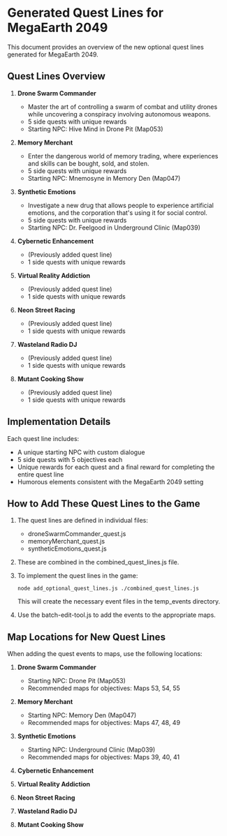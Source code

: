 # Generated Quest Lines for MegaEarth 2049

This document provides an overview of the new optional quest lines generated for MegaEarth 2049.

## Quest Lines Overview

1. **Drone Swarm Commander**
   - Master the art of controlling a swarm of combat and utility drones while uncovering a conspiracy involving autonomous weapons.
   - 5 side quests with unique rewards
   - Starting NPC: Hive Mind in Drone Pit (Map053)

2. **Memory Merchant**
   - Enter the dangerous world of memory trading, where experiences and skills can be bought, sold, and stolen.
   - 5 side quests with unique rewards
   - Starting NPC: Mnemosyne in Memory Den (Map047)

3. **Synthetic Emotions**
   - Investigate a new drug that allows people to experience artificial emotions, and the corporation that's using it for social control.
   - 5 side quests with unique rewards
   - Starting NPC: Dr. Feelgood in Underground Clinic (Map039)

4. **Cybernetic Enhancement**
   - (Previously added quest line)
   - 1 side quests with unique rewards

5. **Virtual Reality Addiction**
   - (Previously added quest line)
   - 1 side quests with unique rewards

6. **Neon Street Racing**
   - (Previously added quest line)
   - 1 side quests with unique rewards

7. **Wasteland Radio DJ**
   - (Previously added quest line)
   - 1 side quests with unique rewards

8. **Mutant Cooking Show**
   - (Previously added quest line)
   - 1 side quests with unique rewards

## Implementation Details

Each quest line includes:
- A unique starting NPC with custom dialogue
- 5 side quests with 5 objectives each
- Unique rewards for each quest and a final reward for completing the entire quest line
- Humorous elements consistent with the MegaEarth 2049 setting

## How to Add These Quest Lines to the Game

1. The quest lines are defined in individual files:
   - droneSwarmCommander_quest.js
   - memoryMerchant_quest.js
   - syntheticEmotions_quest.js

2. These are combined in the combined_quest_lines.js file.

3. To implement the quest lines in the game:
   ```
   node add_optional_quest_lines.js ./combined_quest_lines.js
   ```
   This will create the necessary event files in the temp_events directory.

4. Use the batch-edit-tool.js to add the events to the appropriate maps.

## Map Locations for New Quest Lines

When adding the quest events to maps, use the following locations:

1. **Drone Swarm Commander**
   - Starting NPC: Drone Pit (Map053)
   - Recommended maps for objectives: Maps 53, 54, 55

2. **Memory Merchant**
   - Starting NPC: Memory Den (Map047)
   - Recommended maps for objectives: Maps 47, 48, 49

3. **Synthetic Emotions**
   - Starting NPC: Underground Clinic (Map039)
   - Recommended maps for objectives: Maps 39, 40, 41

4. **Cybernetic Enhancement**

5. **Virtual Reality Addiction**

6. **Neon Street Racing**

7. **Wasteland Radio DJ**

8. **Mutant Cooking Show**


